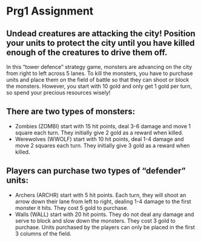 # Prg1 Assignment


## Undead creatures are attacking the city! Position your units to protect the city until you have killed enough of the creatures to drive them off. <br>
In this “tower defence” strategy game, monsters are advancing on the city from right
to left across 5 lanes. To kill the monsters, you have to purchase units and place them
on the field of battle so that they can shoot or block the monsters. However, you start
with 10 gold and only get 1 gold per turn, so spend your precious resources wisely! <br>
## There are two types of monsters:
- Zombies (ZOMBI) start with 15 hit points, deal 3-6 damage and move 1 square
each turn. They initially give 2 gold as a reward when killed.
- Werewolves (WWOLF) start with 10 hit points, deal 1-4 damage and move 2
squares each turn. They initially give 3 gold as a reward when killed.
## Players can purchase two types of “defender” units:
- Archers (ARCHR) start with 5 hit points. Each turn, they will shoot an arrow down
their lane from left to right, dealing 1-4 damage to the first monster it hits. They
cost 5 gold to purchase.
- Walls (WALL) start with 20 hit points. They do not deal any damage and serve to
block and slow down the monsters. They cost 3 gold to purchase.
Units purchased by the players can only be placed in the first 3 columns of the field. 
